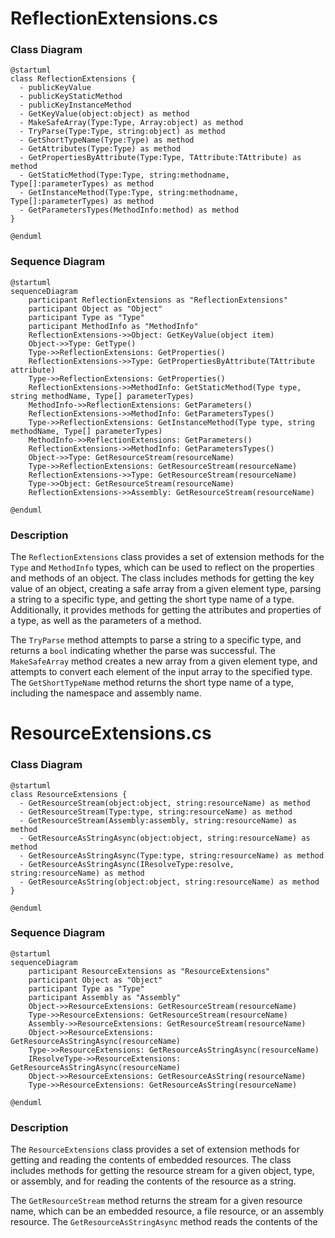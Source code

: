 **ReflectionExtensions.cs**
==========================

### Class Diagram

```plantuml
@startuml
class ReflectionExtensions {
  - publicKeyValue
  - publicKeyStaticMethod
  - publicKeyInstanceMethod
  - GetKeyValue(object:object) as method
  - MakeSafeArray(Type:Type, Array:object) as method
  - TryParse(Type:Type, string:object) as method
  - GetShortTypeName(Type:Type) as method
  - GetAttributes(Type:Type) as method
  - GetPropertiesByAttribute(Type:Type, TAttribute:TAttribute) as method
  - GetStaticMethod(Type:Type, string:methodname, Type[]:parameterTypes) as method
  - GetInstanceMethod(Type:Type, string:methodname, Type[]:parameterTypes) as method
  - GetParametersTypes(MethodInfo:method) as method
}

@enduml
```

### Sequence Diagram

```plantuml
@startuml
sequenceDiagram
    participant ReflectionExtensions as "ReflectionExtensions"
    participant Object as "Object"
    participant Type as "Type"
    participant MethodInfo as "MethodInfo"
    ReflectionExtensions->>Object: GetKeyValue(object item)
    Object->>Type: GetType()
    Type->>ReflectionExtensions: GetProperties()
    ReflectionExtensions->>Type: GetPropertiesByAttribute(TAttribute attribute)
    Type->>ReflectionExtensions: GetProperties()
    ReflectionExtensions->>MethodInfo: GetStaticMethod(Type type, string methodName, Type[] parameterTypes)
    MethodInfo->>ReflectionExtensions: GetParameters()
    ReflectionExtensions->>MethodInfo: GetParametersTypes()
    Type->>ReflectionExtensions: GetInstanceMethod(Type type, string methodName, Type[] parameterTypes)
    MethodInfo->>ReflectionExtensions: GetParameters()
    ReflectionExtensions->>MethodInfo: GetParametersTypes()
    Object->>Type: GetResourceStream(resourceName)
    Type->>ReflectionExtensions: GetResourceStream(resourceName)
    ReflectionExtensions->>Type: GetResourceStream(resourceName)
    Type->>Object: GetResourceStream(resourceName)
    ReflectionExtensions->>Assembly: GetResourceStream(resourceName)

@enduml
```

### Description

The `ReflectionExtensions` class provides a set of extension methods for the `Type` and `MethodInfo` types, which can be used to reflect on the properties and methods of an object. The class includes methods for getting the key value of an object, creating a safe array from a given element type, parsing a string to a specific type, and getting the short type name of a type. Additionally, it provides methods for getting the attributes and properties of a type, as well as the parameters of a method.

The `TryParse` method attempts to parse a string to a specific type, and returns a `bool` indicating whether the parse was successful. The `MakeSafeArray` method creates a new array from a given element type, and attempts to convert each element of the input array to the specified type. The `GetShortTypeName` method returns the short type name of a type, including the namespace and assembly name.

**ResourceExtensions.cs**
==========================

### Class Diagram

```plantuml
@startuml
class ResourceExtensions {
  - GetResourceStream(object:object, string:resourceName) as method
  - GetResourceStream(Type:type, string:resourceName) as method
  - GetResourceStream(Assembly:assembly, string:resourceName) as method
  - GetResourceAsStringAsync(object:object, string:resourceName) as method
  - GetResourceAsStringAsync(Type:type, string:resourceName) as method
  - GetResourceAsStringAsync(IResolveType:resolve, string:resourceName) as method
  - GetResourceAsString(object:object, string:resourceName) as method
}

@enduml
```

### Sequence Diagram

```plantuml
@startuml
sequenceDiagram
    participant ResourceExtensions as "ResourceExtensions"
    participant Object as "Object"
    participant Type as "Type"
    participant Assembly as "Assembly"
    Object->>ResourceExtensions: GetResourceStream(resourceName)
    Type->>ResourceExtensions: GetResourceStream(resourceName)
    Assembly->>ResourceExtensions: GetResourceStream(resourceName)
    Object->>ResourceExtensions: GetResourceAsStringAsync(resourceName)
    Type->>ResourceExtensions: GetResourceAsStringAsync(resourceName)
    IResolveType->>ResourceExtensions: GetResourceAsStringAsync(resourceName)
    Object->>ResourceExtensions: GetResourceAsString(resourceName)
    Type->>ResourceExtensions: GetResourceAsString(resourceName)

@enduml
```

### Description

The `ResourceExtensions` class provides a set of extension methods for getting and reading the contents of embedded resources. The class includes methods for getting the resource stream for a given object, type, or assembly, and for reading the contents of the resource as a string.

The `GetResourceStream` method returns the stream for a given resource name, which can be an embedded resource, a file resource, or an assembly resource. The `GetResourceAsStringAsync` method reads the contents of the